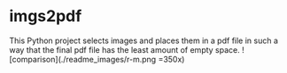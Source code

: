 # imgs2pdf
This Python project selects images and places them in a pdf file in such a way that the final pdf file has the least amount of empty space.
![comparison](./readme_images/r-m.png =350x)
